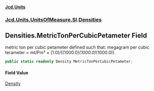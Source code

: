 #### [Jcd.Units](index 'index')
### [Jcd.Units.UnitsOfMeasure.SI](Jcd.Units.UnitsOfMeasure.SI 'Jcd.Units.UnitsOfMeasure.SI').[Densities](Densities 'Jcd.Units.UnitsOfMeasure.SI.Densities')

## Densities.MetricTonPerCubicPetameter Field

metric ton per cubic petameter defined such that: megagram per cubic terameter = mt/Pm³ ×
(1.0)/((1000.0)*(1000.0)*(1000.0)).

```csharp
public static readonly Density MetricTonPerCubicPetameter;
```

#### Field Value
[Density](Density 'Jcd.Units.UnitTypes.Density')